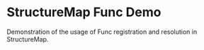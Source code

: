 # StructureMap Func Demo
Demonstration of the usage of Func registration and resolution in StructureMap.
